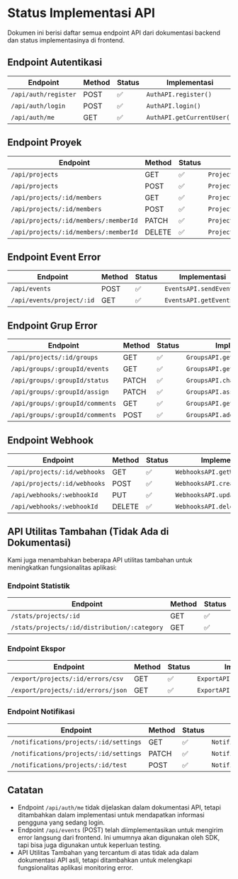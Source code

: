 # Status Implementasi API

Dokumen ini berisi daftar semua endpoint API dari dokumentasi backend dan status implementasinya di frontend.

## Endpoint Autentikasi
| Endpoint | Method | Status | Implementasi |
|----------|--------|--------|--------------|
| `/api/auth/register` | POST | ✅ | `AuthAPI.register()` |
| `/api/auth/login` | POST | ✅ | `AuthAPI.login()` |
| `/api/auth/me` | GET | ✅ | `AuthAPI.getCurrentUser()` |

## Endpoint Proyek
| Endpoint | Method | Status | Implementasi |
|----------|--------|--------|--------------|
| `/api/projects` | GET | ✅ | `ProjectsAPI.getProjects()` |
| `/api/projects` | POST | ✅ | `ProjectsAPI.createProject()` |
| `/api/projects/:id/members` | GET | ✅ | `ProjectsAPI.getProjectMembers()` |
| `/api/projects/:id/members` | POST | ✅ | `ProjectsAPI.inviteMember()` |
| `/api/projects/:id/members/:memberId` | PATCH | ✅ | `ProjectsAPI.changeMemberRole()` |
| `/api/projects/:id/members/:memberId` | DELETE | ✅ | `ProjectsAPI.removeMember()` |

## Endpoint Event Error
| Endpoint | Method | Status | Implementasi |
|----------|--------|--------|--------------|
| `/api/events` | POST | ✅ | `EventsAPI.sendEvent()` |
| `/api/events/project/:id` | GET | ✅ | `EventsAPI.getEvents()` |

## Endpoint Grup Error
| Endpoint | Method | Status | Implementasi |
|----------|--------|--------|--------------|
| `/api/projects/:id/groups` | GET | ✅ | `GroupsAPI.getGroups()` |
| `/api/groups/:groupId/events` | GET | ✅ | `GroupsAPI.getGroupEvents()` |
| `/api/groups/:groupId/status` | PATCH | ✅ | `GroupsAPI.changeGroupStatus()` |
| `/api/groups/:groupId/assign` | PATCH | ✅ | `GroupsAPI.assignGroup()` |
| `/api/groups/:groupId/comments` | GET | ✅ | `GroupsAPI.getComments()` |
| `/api/groups/:groupId/comments` | POST | ✅ | `GroupsAPI.addComment()` |

## Endpoint Webhook
| Endpoint | Method | Status | Implementasi |
|----------|--------|--------|--------------|
| `/api/projects/:id/webhooks` | GET | ✅ | `WebhooksAPI.getWebhooks()` |
| `/api/projects/:id/webhooks` | POST | ✅ | `WebhooksAPI.createWebhook()` |
| `/api/webhooks/:webhookId` | PUT | ✅ | `WebhooksAPI.updateWebhook()` |
| `/api/webhooks/:webhookId` | DELETE | ✅ | `WebhooksAPI.deleteWebhook()` |

## API Utilitas Tambahan (Tidak Ada di Dokumentasi)

Kami juga menambahkan beberapa API utilitas tambahan untuk meningkatkan fungsionalitas aplikasi:

### Endpoint Statistik
| Endpoint | Method | Status | Implementasi |
|----------|--------|--------|--------------|
| `/stats/projects/:id` | GET | ✅ | `StatsAPI.getProjectStats()` |
| `/stats/projects/:id/distribution/:category` | GET | ✅ | `StatsAPI.getErrorDistribution()` |

### Endpoint Ekspor
| Endpoint | Method | Status | Implementasi |
|----------|--------|--------|--------------|
| `/export/projects/:id/errors/csv` | GET | ✅ | `ExportAPI.exportErrorsCSV()` |
| `/export/projects/:id/errors/json` | GET | ✅ | `ExportAPI.exportErrorsJSON()` |

### Endpoint Notifikasi
| Endpoint | Method | Status | Implementasi |
|----------|--------|--------|--------------|
| `/notifications/projects/:id/settings` | GET | ✅ | `NotificationAPI.getNotificationSettings()` |
| `/notifications/projects/:id/settings` | PATCH | ✅ | `NotificationAPI.updateNotificationSettings()` |
| `/notifications/projects/:id/test` | POST | ✅ | `NotificationAPI.testNotification()` |

## Catatan
* Endpoint `/api/auth/me` tidak dijelaskan dalam dokumentasi API, tetapi ditambahkan dalam implementasi untuk mendapatkan informasi pengguna yang sedang login.
* Endpoint `/api/events` (POST) telah diimplementasikan untuk mengirim error langsung dari frontend. Ini umumnya akan digunakan oleh SDK, tapi bisa juga digunakan untuk keperluan testing.
* API Utilitas Tambahan yang tercantum di atas tidak ada dalam dokumentasi API asli, tetapi ditambahkan untuk melengkapi fungsionalitas aplikasi monitoring error. 